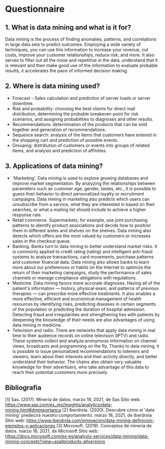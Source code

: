 # Questionnaire

## 1. What is data mining and what is it for?
Data mining is the process of finding anomalies, patterns, and correlations in large data sets to predict outcomes. Employing a wide variety of techniques, you can use this information to increase your revenue, cut costs, improve your customer relationships, reduce risk, and more.
It also serves to filter out all the noise and repetitive in the data, understand that it is relevant and then make good use of the information to evaluate probable results, it accelerates the pace of informed decision making.

## 2. Where is data mining used?
- Forecast - Sales calculation and prediction of server loads or server downtime.
- Risk and probability: choosing the best clients for direct mail distribution, determining the probable breakeven point for risk scenarios, and assigning probabilities to diagnoses and other results.
- Recommendations: determination of the products that can be sold together and generation of recommendations.
- Sequence search: analysis of the items that customers have entered in the shopping cart and prediction of possible events.
- Grouping: distribution of customers or events into groups of related items, and analysis and prediction of affinities.

## 3. Applications of data mining?
- 'Marketing'. Data mining is used to explore growing databases and improve market segmentation. By analyzing the relationships between parameters such as customer age, gender, tastes, etc., it is possible to guess their behavior to direct personalized loyalty or recruitment campaigns. Data mining in marketing also predicts which users can unsubscribe from a service, what they are interested in based on their searches, or what a mailing list should include to achieve a higher response rate.
- Retail commerce. Supermarkets, for example, use joint purchasing patterns to identify product associations and decide how to position them in different aisles and shelves on the shelves. Data mining also detects which offers are the most valued by customers or increases sales in the checkout queue.
- Banking. Banks turn to data mining to better understand market risks. It is commonly applied to credit rating (rating) and intelligent anti-fraud systems to analyze transactions, card movements, purchase patterns and customer financial data. Data mining also allows banks to learn more about our preferences or habits on the Internet to optimize the return of their marketing campaigns, study the performance of sales channels or manage compliance obligations with regulations.
- Medicine. Data mining favors more accurate diagnoses. Having all of the patient's information — history, physical exam, and patterns of previous therapies — can prescribe more effective treatments. It also enables a more effective, efficient and economical management of health resources by identifying risks, predicting diseases in certain segments of the population or predicting the duration of hospital admission. Detecting fraud and irregularities and strengthening ties with patients by deepening the knowledge of their needs are also advantages of using data mining in medicine.
- Television and radio. There are networks that apply data mining in real time to their audience records on online television (IPTV) and radio. These systems collect and analyze anonymous information on channel views, broadcasts and programming on the fly. Thanks to data mining, it is possible to issue personalized recommendations to listeners and viewers, learn about their interests and their activity directly, and better understand their behavior. The chains also obtain very valuable knowledge for their advertisers, who take advantage of this data to reach their potential customers more precisely.


## Bibliografia
[1] Sas. (2017). Minería de datos. marzo 18, 2021, de Sas Sitio web: https://www.sas.com/es_mx/insights/analytics/data-mining.html#dmimportanca 
 [2] Iberdrola. (2020). Descubre cómo el 'data mining' predecirá nuestro comportamiento. marzo 18, 2021, de Iberdrola Sitio web: https://www.iberdrola.com/innovacion/data-mining-definicion-ejemplos-y-aplicaciones 
[3] Microsoft. (2019). Conceptos de minería de datos. marzo 18, 2021, de Microsoft Sitio web: https://docs.microsoft.com/es-es/analysis-services/data-mining/data-mining-concepts?view=asallproducts-allversions


